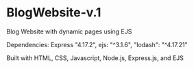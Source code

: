 # BlogWebsite-v.1
Blog Website with dynamic pages using EJS

Dependencies: Express "4.17.2", ejs: "^3.1.6", "lodash": "^4.17.21"

Built with HTML, CSS, Javascript, Node.js, Express.js, and EJS
